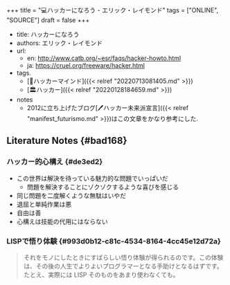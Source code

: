 +++
title = "💻ハッカーになろう - エリック・レイモンド"
tags = ["ONLINE", "SOURCE"]
draft = false
+++

-   title: ハッカーになろう
-   authors: エリック・レイモンド
-   url:
    -   en: <http://www.catb.org/~esr/faqs/hacker-howto.html>
    -   ja: <https://cruel.org/freeware/hacker.html>
-   tags.
    -   [🔖ハッカーマインド]({{< relref "20220713081405.md" >}})
    -   [🏛ハッカー]({{< relref "20220128184659.md" >}})
-   notes
    -   2012に立ち上げたブログ[🖊ハッカー未来派宣言]({{< relref "manifest_futurismo.md" >}})はこの文章をかなり参考にした.


## Literature Notes {#bad168}


### ハッカー的心構え {#de3ed2}

-   この世界は解決を待っている魅力的な問題でいっぱいだ
    -   問題を解決することにゾクゾクするような喜びを感じる
-   同じ問題を二度解くような無駄はいやだ
-   退屈と単純作業は悪
-   自由は善
-   心構えは技能の代用にはならない


### LISPで悟り体験 {#993d0b12-c81c-4534-8164-4cc45e12d72a}

> それをモノにしたときにすばらしい悟り体験が得られるのです。この体験は、その後の人生でよりよいプログラマーとなる手助けとなるはずです。たとえ、実際には LISP そのものをあまり使わなくても。

